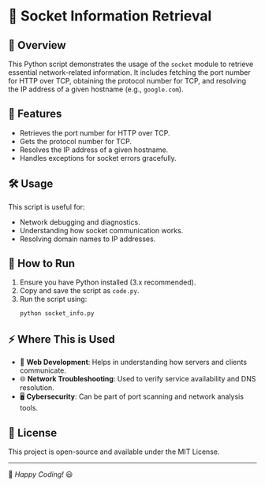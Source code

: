 # 🔌 Socket Information Retrieval

## 📌 Overview
This Python script demonstrates the usage of the `socket` module to retrieve essential network-related information. It includes fetching the port number for HTTP over TCP, obtaining the protocol number for TCP, and resolving the IP address of a given hostname (e.g., `google.com`).

## 🚀 Features
- Retrieves the port number for HTTP over TCP.
- Gets the protocol number for TCP.
- Resolves the IP address of a given hostname.
- Handles exceptions for socket errors gracefully.

## 🛠️ Usage
This script is useful for:
- Network debugging and diagnostics.
- Understanding how socket communication works.
- Resolving domain names to IP addresses.

## 🔧 How to Run
1. Ensure you have Python installed (3.x recommended).
2. Copy and save the script as `code.py`.
3. Run the script using:
   ```sh
   python socket_info.py
   ```

## ⚡ Where This is Used
- 🔎 **Web Development**: Helps in understanding how servers and clients communicate.
- 🌐 **Network Troubleshooting**: Used to verify service availability and DNS resolution.
- 🖥️ **Cybersecurity**: Can be part of port scanning and network analysis tools.

## 📜 License
This project is open-source and available under the MIT License.

---
🎯 *Happy Coding!* 😃

